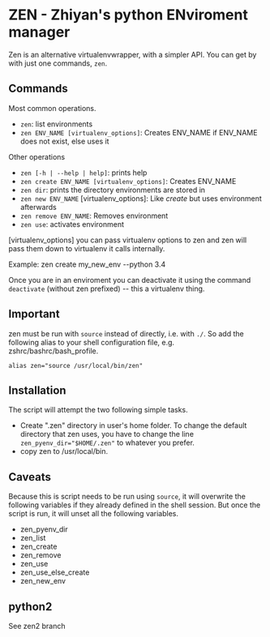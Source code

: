 # **ZEN** - Zhiyan's python ENviroment manager

Zen is an alternative virtualenvwrapper, with a simpler API.
You can get by with just one commands, `zen`.

## Commands

Most common operations.
* `zen`: list environments
* `zen ENV_NAME [virtualenv_options]`: Creates ENV_NAME if ENV_NAME does not exist, else uses it

Other operations

* `zen [-h | --help | help]`: prints help
* `zen create ENV_NAME [virtualenv_options]`: Creates ENV_NAME
* `zen dir`: prints the directory environments are stored in
* `zen new ENV_NAME` [virtualenv_options]: Like *create* but uses environment afterwards
* `zen remove ENV_NAME`: Removes environment
* `zen use`: activates environment

[virtualenv_options] you can pass virtualenv options to zen and zen will pass them down to
virtualenv it calls internally.

Example:
  zen create my_new_env --python 3.4

Once you are in an enviroment you can deactivate it using the command `deactivate` (without zen
prefixed) -- this a virtualenv thing.


## Important

zen must be run with `source` instead of directly, i.e. with `./`. So add the
following alias to your shell configuration file, e.g.
zshrc/bashrc/bash_profile.

`alias zen="source /usr/local/bin/zen"`

## Installation
The script will attempt the two following simple tasks.
* Create ".zen" directory in user's home folder. To change the default
  directory that zen uses, you have to change the line
  `zen_pyenv_dir="$HOME/.zen"` to whatever you prefer.
* copy zen to /usr/local/bin.

## Caveats

Because this is script needs to be run using `source`, it will overwrite the
following variables if they already defined in the shell session. But once the
script is run, it will unset all the following variables.

* zen_pyenv_dir
* zen_list
* zen_create
* zen_remove
* zen_use
* zen_use_else_create
* zen_new_env

## python2
See zen2 branch
